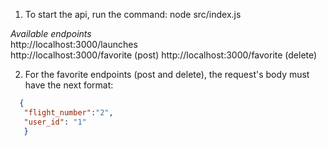 1. To start the api, run the command:
   node src/index.js

_Available endpoints_ <br/>
http://localhost:3000/launches <br/>
http://localhost:3000/favorite (post)
http://localhost:3000/favorite (delete)

2. For the favorite endpoints (post and delete), the request's body must have the next format:
```json
  {
   "flight_number":"2",
   "user_id": "1"
   }
```
